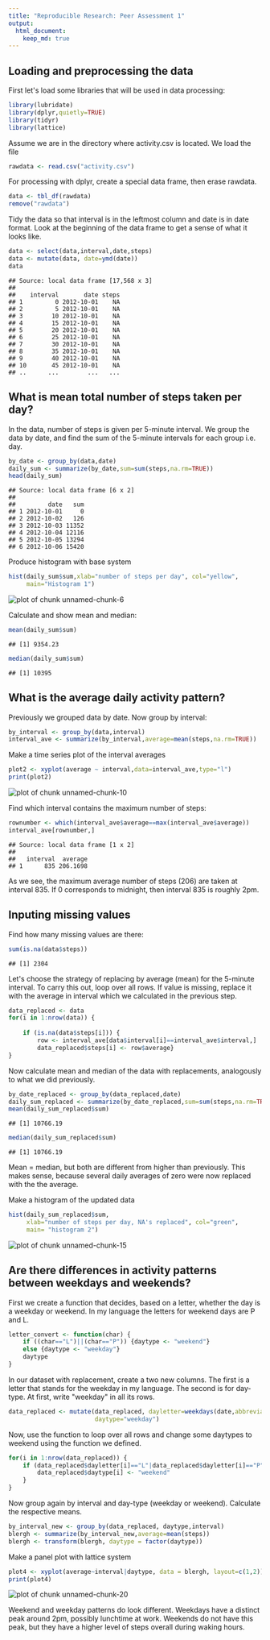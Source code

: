 ```yaml
---
title: "Reproducible Research: Peer Assessment 1"
output: 
  html_document:
    keep_md: true
---
```



## Loading and preprocessing the data
First let's load some libraries that will be used in data processing:

```r
library(lubridate)
library(dplyr,quietly=TRUE)
library(tidyr)
library(lattice)
```

Assume we are in the directory where activity.csv is located. We load the file

```r
rawdata <- read.csv("activity.csv")
```

For processing with dplyr, create a special data frame, then erase rawdata. 

```r
data <- tbl_df(rawdata)
remove("rawdata")
```

Tidy the data so that interval is in the leftmost column and date is in
date format. Look at the beginning of the data frame to get a sense of what it
looks like. 


```r
data <- select(data,interval,date,steps)
data <- mutate(data, date=ymd(date))
data
```

```
## Source: local data frame [17,568 x 3]
## 
##    interval       date steps
## 1         0 2012-10-01    NA
## 2         5 2012-10-01    NA
## 3        10 2012-10-01    NA
## 4        15 2012-10-01    NA
## 5        20 2012-10-01    NA
## 6        25 2012-10-01    NA
## 7        30 2012-10-01    NA
## 8        35 2012-10-01    NA
## 9        40 2012-10-01    NA
## 10       45 2012-10-01    NA
## ..      ...        ...   ...
```


## What is mean total number of steps taken per day?
In the data, number of steps is given per 5-minute interval. 
We group the data by date, and find the sum of the 5-minute intervals for each
group i.e. day.

```r
by_date <- group_by(data,date)
daily_sum <- summarize(by_date,sum=sum(steps,na.rm=TRUE))
head(daily_sum)
```

```
## Source: local data frame [6 x 2]
## 
##         date   sum
## 1 2012-10-01     0
## 2 2012-10-02   126
## 3 2012-10-03 11352
## 4 2012-10-04 12116
## 5 2012-10-05 13294
## 6 2012-10-06 15420
```

Produce histogram with base system

```r
hist(daily_sum$sum,xlab="number of steps per day", col="yellow",
     main="Histogram 1")
```

![plot of chunk unnamed-chunk-6](figure/unnamed-chunk-6-1.png) 

Calculate and show mean and median:

```r
mean(daily_sum$sum)
```

```
## [1] 9354.23
```

```r
median(daily_sum$sum)
```

```
## [1] 10395
```

## What is the average daily activity pattern?

Previously we grouped data by date. Now group by interval:

```r
by_interval <- group_by(data,interval)
interval_ave <- summarize(by_interval,average=mean(steps,na.rm=TRUE))
```

Make a time series plot of the interval averages

```r
plot2 <- xyplot(average ~ interval,data=interval_ave,type="l")
print(plot2)
```

![plot of chunk unnamed-chunk-10](figure/unnamed-chunk-10-1.png) 

Find which interval contains the maximum number of steps:


```r
rownumber <- which(interval_ave$average==max(interval_ave$average))
interval_ave[rownumber,]
```

```
## Source: local data frame [1 x 2]
## 
##   interval  average
## 1      835 206.1698
```

As we see, the maximum average number of steps (206) are taken at interval 835.
If 0 corresponds to midnight, then interval 835 is roughly 2pm. 

## Inputing missing values
Find how many missing values are there:

```r
sum(is.na(data$steps))
```

```
## [1] 2304
```

Let's choose the strategy of replacing by average (mean) for the 5-minute 
interval. To carry this out, loop over all rows.
If value is missing, replace it with the average in interval which we calculated
in the previous step.

```r
data_replaced <- data
for(i in 1:nrow(data)) {
    
    if (is.na(data$steps[i])) {
        row <- interval_ave[data$interval[i]==interval_ave$interval,]
        data_replaced$steps[i] <- row$average}
}
```



Now calculate mean and median of the data with replacements, analogously
to what we did previously.

```r
by_date_replaced <- group_by(data_replaced,date)
daily_sum_replaced <- summarize(by_date_replaced,sum=sum(steps,na.rm=TRUE))
mean(daily_sum_replaced$sum)
```

```
## [1] 10766.19
```

```r
median(daily_sum_replaced$sum)
```

```
## [1] 10766.19
```

Mean = median, but both are different from higher than previously. This makes
sense, because several daily averages of zero were now replaced with the 
the average. 

Make a histogram of the updated data

```r
hist(daily_sum_replaced$sum,
     xlab="number of steps per day, NA's replaced", col="green",
     main= "histogram 2")
```

![plot of chunk unnamed-chunk-15](figure/unnamed-chunk-15-1.png) 

## Are there differences in activity patterns between weekdays and weekends?
First we create a function that decides, based on a letter, whether the day is
a weekday or weekend. In my language the letters for weekend days are P and L.


```r
letter_convert <- function(char) {
    if ((char=="L")||(char=="P")) {daytype <- "weekend"}
    else {daytype <- "weekday"}
    daytype
}
```

In our dataset with replacement, create a two new columns. The first is a letter
that stands for the weekday in my language. The second is for day-type. At first,
write "weekday" in all its rows.

```r
data_replaced <- mutate(data_replaced, dayletter=weekdays(date,abbreviate=TRUE),
                        daytype="weekday")
```

Now, use the function to loop over all rows and change some daytypes to weekend
using the function we defined.

```r
for(i in 1:nrow(data_replaced)) {
    if (data_replaced$dayletter[i]=="L"|data_replaced$dayletter[i]=="P") {
        data_replaced$daytype[i] <- "weekend"
    }
}
```

Now group again by interval and day-type (weekday or weekend). Calculate
the respective means. 


```r
by_interval_new <- group_by(data_replaced, daytype,interval)
blergh <- summarize(by_interval_new,average=mean(steps))
blergh <- transform(blergh, daytype = factor(daytype))
```

Make a panel plot with lattice system

```r
plot4 <- xyplot(average~interval|daytype, data = blergh, layout=c(1,2))
print(plot4)
```

![plot of chunk unnamed-chunk-20](figure/unnamed-chunk-20-1.png) 

Weekend and weekday patterns do look different. Weekdays have a distinct peak 
around 2pm, possibly lunchtime at work. Weekends do not have this peak,
but they have a higher level of steps overall during waking hours. 

